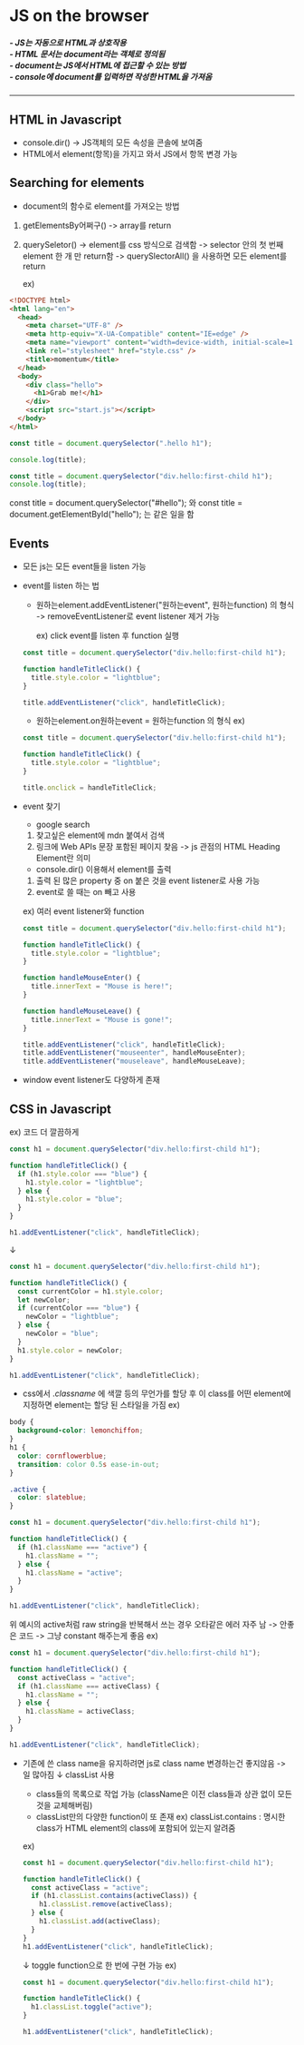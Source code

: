 # JS on the browser

##### - JS는 자동으로 HTML과 상호작용 <br/> - HTML 문서는 document라는 객체로 정의됨 <br/> - document는 JS에서 HTML에 접근할 수 있는 방법 <br/> - console에 document를 입력하면 작성한 HTML을 가져옴

---

## HTML in Javascript

- console.dir() -> JS객체의 모든 속성을 콘솔에 보여줌
- HTML에서 element(항목)을 가지고 와서 JS에서 항목 변경 가능

## Searching for elements

- document의 함수로 element를 가져오는 방법

1. getElementsBy어쩌구()
   -> array를 return
2. querySeletor()
   -> element를 css 방식으로 검색함
   -> selector 안의 첫 번째 element 한 개 만 return함
   -> querySlectorAll() 을 사용하면 모든 element를 return

   ex)

```html
<!DOCTYPE html>
<html lang="en">
  <head>
    <meta charset="UTF-8" />
    <meta http-equiv="X-UA-Compatible" content="IE=edge" />
    <meta name="viewport" content="width=device-width, initial-scale=1.0" />
    <link rel="stylesheet" href="style.css" />
    <title>momentum</title>
  </head>
  <body>
    <div class="hello">
      <h1>Grab me!</h1>
    </div>
    <script src="start.js"></script>
  </body>
</html>
```

```javascript
const title = document.querySelector(".hello h1");

console.log(title);
```

```javascript
const title = document.querySelector("div.hello:first-child h1");
console.log(title);
```

const title = document.querySelector("#hello");
와
const title = document.getElementById("hello"); 는 같은 일을 함

## Events

- 모든 js는 모든 event들을 listen 가능
- event를 listen 하는 법

  - 원하는element.addEventListener("원하는event", 원하는function) 의 형식
    -> removeEventListener로 event listener 제거 가능

    ex) click event를 listen 후 function 실행

  ```javascript
  const title = document.querySelector("div.hello:first-child h1");

  function handleTitleClick() {
    title.style.color = "lightblue";
  }

  title.addEventListener("click", handleTitleClick);
  ```

  - 원하는element.on원하는event = 원하는function 의 형식
    ex)

  ```javascript
  const title = document.querySelector("div.hello:first-child h1");

  function handleTitleClick() {
    title.style.color = "lightblue";
  }

  title.onclick = handleTitleClick;
  ```

- event 찾기

  - google search

  1. 찾고싶은 element에 mdn 붙여서 검색
  2. 링크에 Web APIs 문장 포함된 페이지 찾음
     -> js 관점의 HTML Heading Element란 의미

  - console.dir() 이용해서 element를 출력

  1. 출력 된 많은 property 중 on 붙은 것을 event listener로 사용 가능
  2. event로 쓸 때는 on 빼고 사용

  ex) 여러 event listener와 function

  ```javascript
  const title = document.querySelector("div.hello:first-child h1");

  function handleTitleClick() {
    title.style.color = "lightblue";
  }

  function handleMouseEnter() {
    title.innerText = "Mouse is here!";
  }

  function handleMouseLeave() {
    title.innerText = "Mouse is gone!";
  }

  title.addEventListener("click", handleTitleClick);
  title.addEventListener("mouseenter", handleMouseEnter);
  title.addEventListener("mouseleave", handleMouseLeave);
  ```

- window event listener도 다양하게 존재

## CSS in Javascript

ex) 코드 더 깔끔하게

```javascript
const h1 = document.querySelector("div.hello:first-child h1");

function handleTitleClick() {
  if (h1.style.color === "blue") {
    h1.style.color = "lightblue";
  } else {
    h1.style.color = "blue";
  }
}

h1.addEventListener("click", handleTitleClick);
```

↓

```javascript
const h1 = document.querySelector("div.hello:first-child h1");

function handleTitleClick() {
  const currentColor = h1.style.color;
  let newColor;
  if (currentColor === "blue") {
    newColor = "lightblue";
  } else {
    newColor = "blue";
  }
  h1.style.color = newColor;
}

h1.addEventListener("click", handleTitleClick);
```

- css에서 ._classname_ 에 색깔 등의 무언가를 할당 후 이 class를 어떤 element에 지정하면 element는 할당 된 스타일을 가짐
  ex)

```css
body {
  background-color: lemonchiffon;
}
h1 {
  color: cornflowerblue;
  transition: color 0.5s ease-in-out;
}

.active {
  color: slateblue;
}
```

```javascript
const h1 = document.querySelector("div.hello:first-child h1");

function handleTitleClick() {
  if (h1.className === "active") {
    h1.className = "";
  } else {
    h1.className = "active";
  }
}

h1.addEventListener("click", handleTitleClick);
```

위 예시의 active처럼 raw string을 반복해서 쓰는 경우 오타같은 에러 자주 남 -> 안좋은 코드
-> 그냥 constant 해주는게 좋음
ex)

```javascript
const h1 = document.querySelector("div.hello:first-child h1");

function handleTitleClick() {
  const activeClass = "active";
  if (h1.className === activeClass) {
    h1.className = "";
  } else {
    h1.className = activeClass;
  }
}

h1.addEventListener("click", handleTitleClick);
```

- 기존에 쓴 class name을 유지하려면 js로 class name 변경하는건 좋지않음 -> 일 많아짐
  ↓
  classList 사용

  - class들의 목록으로 작업 가능
    (className은 이전 class들과 상관 없이 모든 것을 교체해버림)
  - classList만의 다양한 function이 또 존재
    ex) classList.contains : 명시한 class가 HTML element의 class에 포함되어 있는지 알려줌

  ex)

  ```javascript
  const h1 = document.querySelector("div.hello:first-child h1");

  function handleTitleClick() {
    const activeClass = "active";
    if (h1.classList.contains(activeClass)) {
      h1.classList.remove(activeClass);
    } else {
      h1.classList.add(activeClass);
    }
  }
  h1.addEventListener("click", handleTitleClick);
  ```

  ↓
  toggle function으로 한 번에 구현 가능
  ex)

  ```javascript
  const h1 = document.querySelector("div.hello:first-child h1");

  function handleTitleClick() {
    h1.classList.toggle("active");
  }

  h1.addEventListener("click", handleTitleClick);
  ```
